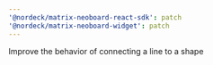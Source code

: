 ```yaml
---
'@nordeck/matrix-neoboard-react-sdk': patch
'@nordeck/matrix-neoboard-widget': patch
---
```


Improve the behavior of connecting a line to a shape
